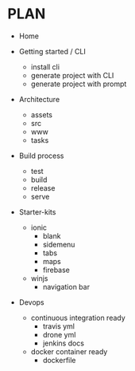 # PLAN

* Home

* Getting started / CLI
	* install cli
	* generate project with CLI
	* generate project with prompt

* Architecture
	* assets
	* src
	* www
	* tasks
	
* Build process
	* test
	* build
	* release
	* serve

* Starter-kits
	* ionic
		* blank
		* sidemenu
		* tabs
		* maps
		* firebase
	* winjs
		* navigation bar
	
* Devops
	* continuous integration ready
		* travis yml
		* drone yml
		* jenkins docs
	* docker container ready
		* dockerfile